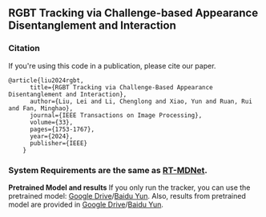 ## RGBT Tracking via Challenge-based Appearance Disentanglement and Interaction

### Citation
If you're using this code in a publication, please cite our paper.

	@article{liu2024rgbt,
          title={RGBT Tracking via Challenge-Based Appearance Disentanglement and Interaction},
          author={Liu, Lei and Li, Chenglong and Xiao, Yun and Ruan, Rui and Fan, Minghao},
          journal={IEEE Transactions on Image Processing},
          volume={33},
          pages={1753-1767},
          year={2024},
          publisher={IEEE}
        }
  
### System Requirements are the same as [RT-MDNet](https://github.com/IlchaeJung/RT-MDNet).

**Pretrained Model and results**
If you only run the tracker, you can use the pretrained model: 
[Google Drive](https://drive.google.com/drive/folders/1Qih0edogeFj6NvWlNWcVLSFtC31i84Zk?usp=sharing)/[Baidu Yun](https://pan.baidu.com/s/1HiTcuIzAExDOuFIlAyAXdQ?pwd=bxix).
Also, results from pretrained model are provided in [Google Drive](https://drive.google.com/drive/folders/1bRsXwbmtmRbGF5d9fjOzFNbErPugsRXi?usp=sharing)/[Baidu Yun](https://pan.baidu.com/s/17J5vjYOYgA0OE4GPG60sVQ?pwd=t0ox).
